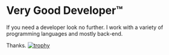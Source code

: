 # Very Good Developer™️
If you need a developer look no further.
I work with a variety of programming languages and mostly back-end.

Thanks.
[![trophy](https://github-profile-trophy.vercel.app/?username=bundgaard)](https://localhost:8080)
